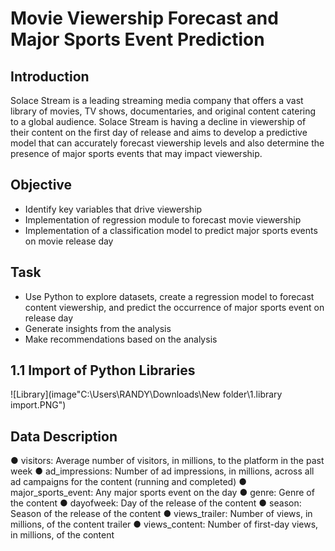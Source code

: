 # Movie Viewership Forecast and Major Sports Event Prediction

## Introduction
Solace Stream is a leading streaming media company that offers a vast library of movies, TV shows, documentaries, and original content catering to a global audience. 
Solace Stream is having a decline in viewership of their content on the first day of release and aims to develop a predictive model that can accurately forecast 
viewership levels and also determine the presence of major sports events that may impact viewership.

## Objective
- Identify key variables that drive viewership
- Implementation of regression module to forecast movie viewership
- Implementation of a classification model to predict major sports events on movie release day

## Task
- Use Python to explore datasets, create a regression model to forecast content viewership, and predict the occurrence of major sports event on release day
- Generate insights from the analysis
- Make recommendations based on the analysis

## 1.1 Import of Python Libraries
![Library](image"C:\Users\RANDY\Downloads\New folder\1.library import.PNG")


## Data Description
● visitors: Average number of visitors, in millions, to the platform in the
past week
● ad_impressions: Number of ad impressions, in millions, across all ad
campaigns for the content (running and completed)
● major_sports_event: Any major sports event on the day
● genre: Genre of the content
● dayofweek: Day of the release of the content
● season: Season of the release of the content
● views_trailer: Number of views, in millions, of the content trailer
● views_content: Number of first-day views, in millions, of the content
